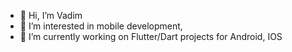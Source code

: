 - 👋 Hi, I’m Vadim
- 👀 I’m interested in mobile development,
- 🌱 I’m currently working on Flutter/Dart projects for Android, IOS

<!---
vadimup/vadimup is a ✨ special ✨ repository because its `README.md` (this file) appears on your GitHub profile.
You can click the Preview link to take a look at your changes.
--->
